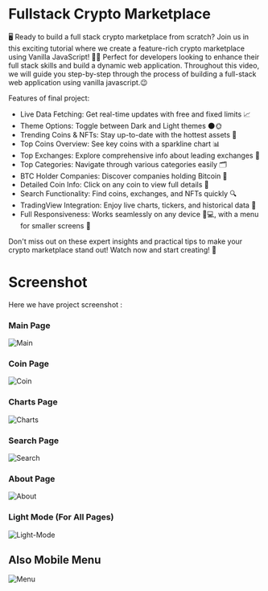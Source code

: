 # Fullstack Crypto Marketplace

🖥️ Ready to build a full stack crypto marketplace from scratch? Join us in this exciting tutorial where we create a feature-rich crypto marketplace using Vanilla JavaScript! 🚀✨ Perfect for developers looking to enhance their full stack skills and build a dynamic web application.
Throughout this video, we will guide you step-by-step through the process of building a full-stack web application using vanilla javascript.😉

Features of final project:

- Live Data Fetching: Get real-time updates with free and fixed limits 📈
- Theme Options: Toggle between Dark and Light themes 🌑🌞
- Trending Coins & NFTs: Stay up-to-date with the hottest assets 🚀
- Top Coins Overview: See key coins with a sparkline chart 📊
- Top Exchanges: Explore comprehensive info about leading exchanges 🏦
- Top Categories: Navigate through various categories easily 🗂️
- BTC Holder Companies: Discover companies holding Bitcoin 🏢
- Detailed Coin Info: Click on any coin to view full details 🔎
- Search Functionality: Find coins, exchanges, and NFTs quickly 🔍
- TradingView Integration: Enjoy live charts, tickers, and historical data 📅
- Full Responsiveness: Works seamlessly on any device 📱💻, with a menu for smaller screens 📲

Don't miss out on these expert insights and practical tips to make your crypto marketplace stand out! Watch now and start creating! 🌟

# Screenshot

Here we have project screenshot :

### Main Page

![Main](screenshots/Main.png)

### Coin Page

![Coin](screenshots/Coin.png)

### Charts Page

![Charts](screenshots/Charts.png)

### Search Page

![Search](screenshots/Search.png)

### About Page

![About](screenshots/About.png)

### Light Mode (For All Pages)

![Light-Mode](screenshots/Light-Mode.png)

## Also Mobile Menu

![Menu](screenshots/Menu.png)
